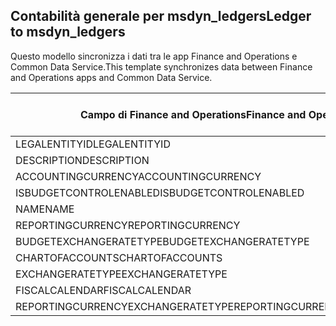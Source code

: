 ## <a name="ledger-to-msdyn_ledgers"></a><span data-ttu-id="a8fd6-101">Contabilità generale per msdyn_ledgers</span><span class="sxs-lookup"><span data-stu-id="a8fd6-101">Ledger to msdyn_ledgers</span></span>

<span data-ttu-id="a8fd6-102">Questo modello sincronizza i dati tra le app Finance and Operations e Common Data Service.</span><span class="sxs-lookup"><span data-stu-id="a8fd6-102">This template synchronizes data between Finance and Operations apps and Common Data Service.</span></span>

<span data-ttu-id="a8fd6-103">Campo di Finance and Operations</span><span class="sxs-lookup"><span data-stu-id="a8fd6-103">Finance and Operations field</span></span> | <span data-ttu-id="a8fd6-104">Tipo di mappa</span><span class="sxs-lookup"><span data-stu-id="a8fd6-104">Map type</span></span> | <span data-ttu-id="a8fd6-105">Altro campo di Dynamics 365</span><span class="sxs-lookup"><span data-stu-id="a8fd6-105">Other Dynamics 365 field</span></span> | <span data-ttu-id="a8fd6-106">Valore predefinito</span><span class="sxs-lookup"><span data-stu-id="a8fd6-106">Default value</span></span>
---|---|---|---
<span data-ttu-id="a8fd6-107">LEGALENTITYID</span><span class="sxs-lookup"><span data-stu-id="a8fd6-107">LEGALENTITYID</span></span> | >> | <span data-ttu-id="a8fd6-108">msdyn_company.cdm_companycode</span><span class="sxs-lookup"><span data-stu-id="a8fd6-108">msdyn_company.cdm_companycode</span></span> | 
<span data-ttu-id="a8fd6-109">DESCRIPTION</span><span class="sxs-lookup"><span data-stu-id="a8fd6-109">DESCRIPTION</span></span> | >> | <span data-ttu-id="a8fd6-110">msdyn_description</span><span class="sxs-lookup"><span data-stu-id="a8fd6-110">msdyn_description</span></span> | 
<span data-ttu-id="a8fd6-111">ACCOUNTINGCURRENCY</span><span class="sxs-lookup"><span data-stu-id="a8fd6-111">ACCOUNTINGCURRENCY</span></span> | >> | <span data-ttu-id="a8fd6-112">msdyn_accountingcurrency.isocurrencycode</span><span class="sxs-lookup"><span data-stu-id="a8fd6-112">msdyn_accountingcurrency.isocurrencycode</span></span> | 
<span data-ttu-id="a8fd6-113">ISBUDGETCONTROLENABLED</span><span class="sxs-lookup"><span data-stu-id="a8fd6-113">ISBUDGETCONTROLENABLED</span></span> | >> | <span data-ttu-id="a8fd6-114">msdyn_isbudgetcontrolenabled</span><span class="sxs-lookup"><span data-stu-id="a8fd6-114">msdyn_isbudgetcontrolenabled</span></span> | 
<span data-ttu-id="a8fd6-115">NAME</span><span class="sxs-lookup"><span data-stu-id="a8fd6-115">NAME</span></span> | >> | <span data-ttu-id="a8fd6-116">msdyn_name</span><span class="sxs-lookup"><span data-stu-id="a8fd6-116">msdyn_name</span></span> | 
<span data-ttu-id="a8fd6-117">REPORTINGCURRENCY</span><span class="sxs-lookup"><span data-stu-id="a8fd6-117">REPORTINGCURRENCY</span></span> | >> | <span data-ttu-id="a8fd6-118">msdyn_reportingcurrency.isocurrencycode</span><span class="sxs-lookup"><span data-stu-id="a8fd6-118">msdyn_reportingcurrency.isocurrencycode</span></span> | 
<span data-ttu-id="a8fd6-119">BUDGETEXCHANGERATETYPE</span><span class="sxs-lookup"><span data-stu-id="a8fd6-119">BUDGETEXCHANGERATETYPE</span></span> | >> | <span data-ttu-id="a8fd6-120">msdyn_budgetexchangeratetype.msdyn_name</span><span class="sxs-lookup"><span data-stu-id="a8fd6-120">msdyn_budgetexchangeratetype.msdyn_name</span></span> | 
<span data-ttu-id="a8fd6-121">CHARTOFACCOUNTS</span><span class="sxs-lookup"><span data-stu-id="a8fd6-121">CHARTOFACCOUNTS</span></span> | >> | <span data-ttu-id="a8fd6-122">msdyn_chartofaccounts.msdyn_name</span><span class="sxs-lookup"><span data-stu-id="a8fd6-122">msdyn_chartofaccounts.msdyn_name</span></span> | 
<span data-ttu-id="a8fd6-123">EXCHANGERATETYPE</span><span class="sxs-lookup"><span data-stu-id="a8fd6-123">EXCHANGERATETYPE</span></span> | >> | <span data-ttu-id="a8fd6-124">msdyn_exchangeratetype.msdyn_name</span><span class="sxs-lookup"><span data-stu-id="a8fd6-124">msdyn_exchangeratetype.msdyn_name</span></span> | 
<span data-ttu-id="a8fd6-125">FISCALCALENDAR</span><span class="sxs-lookup"><span data-stu-id="a8fd6-125">FISCALCALENDAR</span></span> | >> | <span data-ttu-id="a8fd6-126">msdyn_fiscalcalendar.msdyn_calendar</span><span class="sxs-lookup"><span data-stu-id="a8fd6-126">msdyn_fiscalcalendar.msdyn_calendar</span></span> | 
<span data-ttu-id="a8fd6-127">REPORTINGCURRENCYEXCHANGERATETYPE</span><span class="sxs-lookup"><span data-stu-id="a8fd6-127">REPORTINGCURRENCYEXCHANGERATETYPE</span></span> | >> | <span data-ttu-id="a8fd6-128">msdyn_reportingcurrencyexchangeratetype.msdyn_name</span><span class="sxs-lookup"><span data-stu-id="a8fd6-128">msdyn_reportingcurrencyexchangeratetype.msdyn_name</span></span> | 
